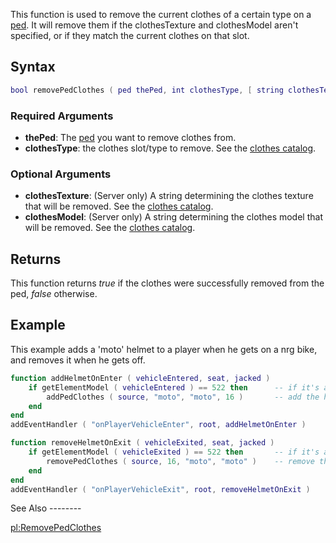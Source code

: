This function is used to remove the current clothes of a certain type on a [ped](/docs/ped.md "wikilink"). It will remove them if the clothesTexture and clothesModel aren't specified, or if they match the current clothes on that slot.

Syntax
------

``` lua
bool removePedClothes ( ped thePed, int clothesType, [ string clothesTexture, string clothesModel ] )
```

### Required Arguments

-   **thePed**: The [ped](/docs/ped.md "wikilink") you want to remove clothes from.
-   **clothesType**: the clothes slot/type to remove. See the [clothes catalog](/docs/CJ_Clothes.md "wikilink").

### Optional Arguments

-   **clothesTexture**: (Server only) A string determining the clothes texture that will be removed. See the [clothes catalog](/docs/CJ_Clothes.md "wikilink").
-   **clothesModel**: (Server only) A string determining the clothes model that will be removed. See the [clothes catalog](/docs/CJ_Clothes.md "wikilink").

Returns
-------

This function returns *true* if the clothes were successfully removed from the ped, *false* otherwise.

Example
-------

<section name="Server" class="server" show="true">
This example adds a 'moto' helmet to a player when he gets on a nrg bike, and removes it when he gets off.

``` lua
function addHelmetOnEnter ( vehicleEntered, seat, jacked )
    if getElementModel ( vehicleEntered ) == 522 then      -- if it's a nrg
        addPedClothes ( source, "moto", "moto", 16 )       -- add the helmet
    end
end
addEventHandler ( "onPlayerVehicleEnter", root, addHelmetOnEnter )

function removeHelmetOnExit ( vehicleExited, seat, jacked )
    if getElementModel ( vehicleExited ) == 522 then       -- if it's a nrg
        removePedClothes ( source, 16, "moto", "moto" )    -- remove that helmet
    end
end
addEventHandler ( "onPlayerVehicleExit", root, removeHelmetOnExit )
```

</section>
See Also
--------

[pl:RemovePedClothes](/docs/pl:RemovePedClothes.md "wikilink")
